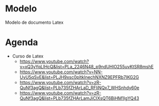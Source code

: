 # Modelo

Modelo de documento Latex

# Agenda

- Curso de Latex
    - https://www.youtube.com/watch?v=xQ3yYqLlHcQ&list=PLa_2246N48_p9ndUHlO255uvKtSR8mshE
    - https://www.youtube.com/watch?v=NN-UyU5qSvE&list=PLJH9xsc0pltklnechNXNZ9EPFRb7IKG2G
    - https://www.youtube.com/watch?v=zR-QuNf3agQ&list=PLb735fZHArLaD_RFIiNQx7_WHSnhdy60e
    - https://www.youtube.com/watch?v=zR-QuNf3agQ&list=PLb735fZHArLamJiCIXsQT6BiHM1IgYQ43
